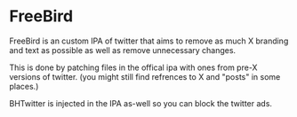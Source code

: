 # FreeBird
FreeBird is an custom IPA of twitter that aims to remove as much X branding and text as possible as well as remove unnecessary changes.

This is done by patching files in the offical ipa with ones from pre-X versions of twitter. (you might still find refrences to X and "posts" in some places.)

BHTwitter is injected in the IPA as-well so you can block the twitter ads.
